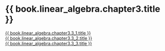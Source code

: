 # {{ book.linear_algebra.chapter3.title }}
<!-- notoc -->

[{{ book.linear_algebra.chapter3.3_1.title }}](01.md)  
[{{ book.linear_algebra.chapter3.3_2.title }}](02.md)  
[{{ book.linear_algebra.chapter3.3_3.title }}](03.md)
